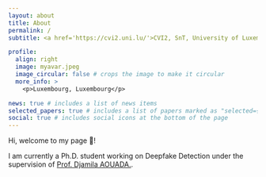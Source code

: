 ```yaml
---
layout: about
title: About
permalink: /
subtitle: <a href='https://cvi2.uni.lu/'>CVI2, SnT, University of Luxembourg</a>. Kirchberg, Luxembourg.

profile:
  align: right
  image: myavar.jpeg
  image_circular: false # crops the image to make it circular
  more_info: >
    <p>Luxembourg, Luxembourg</p>

news: true # includes a list of news items
selected_papers: true # includes a list of papers marked as "selected={true}"
social: true # includes social icons at the bottom of the page
---
```


Hi, welcome to my page :milky_way:!

I am currently a Ph.D. student working on Deepfake Detection under the supervision of <a href="https://cvi2.uni.lu/profile-djamila-aouada/">Prof. Djamila AOUADA.</a>. 
